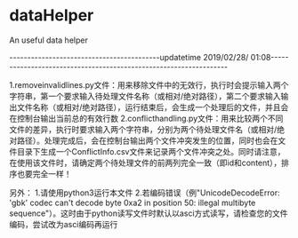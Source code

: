 # dataHelper
An useful data helper


------------------------------------------updatetime 2019/02/28/ 01:08------------------------------------------------------------------

1.removeinvalidlines.py文件：用来移除文件中的无效行，执行时会提示输入两个字符串，第一个要求输入待处理文件名称（或相对/绝对路径），第二个要求输入输出文件名称（或相对/绝对路径），运行结束后，会生成一个处理后的文件，并且会在控制台输出当前总的有效行数
2.conflicthandling.py文件：用来比较两个不同文件的差异，执行时要求输入两个字符串，分别为两个待处理文件名（或相对/绝对路径）。处理完成后，会在控制台输出两个文件冲突发生的位置，同时也会在文件目录下生成一个ConflictInfo.csv文件来记录两个文件冲突之处。同时请注意，在使用该文件时，请确定两个待处理文件的前两列完全一致（即id和content），排序也要完全一样！

另外：
1.请使用python3运行本文件
2.若编码错误（例"UnicodeDecodeError: 'gbk' codec can't decode byte 0xa2 in position 50: illegal multibyte sequence"）。这时由于python读写文件时默认以asci方式读写，请检查您的文件编码，尝试改为asci编码再运行
